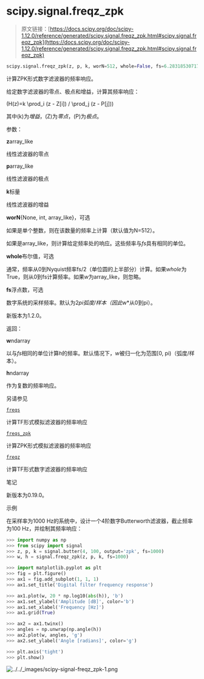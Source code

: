 # scipy.signal.freqz_zpk

> 原文链接：[https://docs.scipy.org/doc/scipy-1.12.0/reference/generated/scipy.signal.freqz_zpk.html#scipy.signal.freqz_zpk](https://docs.scipy.org/doc/scipy-1.12.0/reference/generated/scipy.signal.freqz_zpk.html#scipy.signal.freqz_zpk)

```py
scipy.signal.freqz_zpk(z, p, k, worN=512, whole=False, fs=6.283185307179586)
```

计算ZPK形式数字滤波器的频率响应。

给定数字滤波器的零点、极点和增益，计算其频率响应：

\(H(z)=k \prod_i (z - Z[i]) / \prod_j (z - P[j])\)

其中\(k\)为*增益*，\(Z\)为*零点*，\(P\)为*极点*。

参数：

**z**array_like

线性滤波器的零点

**p**array_like

线性滤波器的极点

**k**标量

线性滤波器的增益

**worN**{None, int, array_like}，可选

如果是单个整数，则在该数量的频率上计算（默认值为N=512）。

如果是array_like，则计算给定频率处的响应。这些频率与*fs*具有相同的单位。

**whole**布尔值，可选

通常，频率从0到Nyquist频率fs/2（单位圆的上半部分）计算。如果*whole*为True，则从0到fs计算频率。如果*w*为array_like，则忽略。

**fs**浮点数，可选

数字系统的采样频率。默认为2*pi弧度/样本（因此*w*从0到pi）。

新版本为1.2.0。

返回：

**w**ndarray

以与*fs*相同的单位计算*h*的频率。默认情况下，*w*被归一化为范围[0, pi)（弧度/样本）。

**h**ndarray

作为复数的频率响应。

另请参见

[`freqs`](https://docs.scipy.org/doc/scipy-1.12.0/reference/generated/scipy.signal.freqs.html#scipy.signal.freqs "scipy.signal.freqs")

计算TF形式模拟滤波器的频率响应

[`freqs_zpk`](https://docs.scipy.org/doc/scipy-1.12.0/reference/generated/scipy.signal.freqs_zpk.html#scipy.signal.freqs_zpk "scipy.signal.freqs_zpk")

计算ZPK形式模拟滤波器的频率响应

[`freqz`](https://docs.scipy.org/doc/scipy-1.12.0/reference/generated/scipy.signal.freqz.html#scipy.signal.freqz "scipy.signal.freqz")

计算TF形式数字滤波器的频率响应

笔记

新版本为0.19.0。

示例

在采样率为1000 Hz的系统中，设计一个4阶数字Butterworth滤波器，截止频率为100 Hz，并绘制其频率响应：

```py
>>> import numpy as np
>>> from scipy import signal
>>> z, p, k = signal.butter(4, 100, output='zpk', fs=1000)
>>> w, h = signal.freqz_zpk(z, p, k, fs=1000) 
```

```py
>>> import matplotlib.pyplot as plt
>>> fig = plt.figure()
>>> ax1 = fig.add_subplot(1, 1, 1)
>>> ax1.set_title('Digital filter frequency response') 
```

```py
>>> ax1.plot(w, 20 * np.log10(abs(h)), 'b')
>>> ax1.set_ylabel('Amplitude [dB]', color='b')
>>> ax1.set_xlabel('Frequency [Hz]')
>>> ax1.grid(True) 
```

```py
>>> ax2 = ax1.twinx()
>>> angles = np.unwrap(np.angle(h))
>>> ax2.plot(w, angles, 'g')
>>> ax2.set_ylabel('Angle [radians]', color='g') 
```

```py
>>> plt.axis('tight')
>>> plt.show() 
```

![../../_images/scipy-signal-freqz_zpk-1.png](../Images/83a0567a0e205dd353491ec03b38090f.png)
